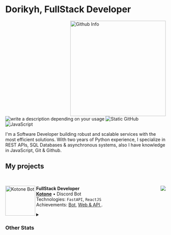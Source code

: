 # Dorikyh, FullStack Developer

<img align='right' src="https://github-readme-stats.vercel.app/api/top-langs/?username=dorikyh&layout=donut&theme=gruvbox" alt="Github Info" min-width="350px" max-width="350px" width="300px" align="right">

<img
  src="https://dcbadge.limes.pink/api/shield/841368898146402355"
  alt="write a description depending on your usage"
/>
<img src="https://img.shields.io/badge/Python-3776AB?style=for-the-badge&logo=python&logoColor=white" alt="Static GitHub">
![JavaScript](https://img.shields.io/badge/javascript-%23323330.svg?style=for-the-badge&logo=javascript&logoColor=%5539cc)


<p>I'm a Software Developer building robust and scalable services with the most efficient solutions. With two years of Python experience, I specialize in REST APIs, SQL Databases & asynchronous systems, also I have knowledge in JavaScript, Git & Github.</p>

## My projects

<br>

[<img align="left" height="94px" width="94px" alt="Kotone Bot" src="https://kotone.vercel.app/kotone-256.png"/>](https://www.kotone.tech/)

<img align='right' src="https://github-readme-stats.vercel.app/api/pin/?username=dorikyh&repo=kotone-dashboard&theme=gruvbox">

**FullStack Developer** \
[**Kotone**](https://www.kotone.tech/) • Discord Bot \
Technologies: `FastAPI`, `ReactJS` \
Achievements: [Bot](https://www.kotone.tech/), [Web & API ](https://kotone.tech/).

<details>
  <summary><h3>Other Stats</h3></summary>
  <a href="https://git.io/streak-stats">
    <img src="https://streak-stats.demolab.com?user=dorikyh&theme=modern-lilac" alt="GitHub Streak Stats">
</a>

</details>


